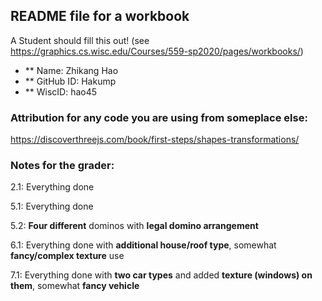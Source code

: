 ## README file for a workbook

A Student should fill this out! (see https://graphics.cs.wisc.edu/Courses/559-sp2020/pages/workbooks/)

- ** Name: Zhikang Hao 
- ** GitHub ID: Hakump 
- ** WiscID: hao45

### Attribution for any code you are using from someplace else:
https://discoverthreejs.com/book/first-steps/shapes-transformations/

### Notes for the grader: 
2.1: Everything done

5.1: Everything done

5.2: **Four different** dominos with **legal domino arrangement**

6.1: Everything done with **additional house/roof type**, somewhat **fancy/complex texture** use 

7.1: Everything done with **two car types** and added **texture (windows) on them**, somewhat **fancy vehicle**
